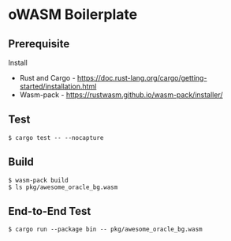 # oWASM Boilerplate

## Prerequisite

Install

- Rust and Cargo - https://doc.rust-lang.org/cargo/getting-started/installation.html
- Wasm-pack - https://rustwasm.github.io/wasm-pack/installer/

## Test

```
$ cargo test -- --nocapture
```

## Build

```
$ wasm-pack build
$ ls pkg/awesome_oracle_bg.wasm
```

## End-to-End Test

```
$ cargo run --package bin -- pkg/awesome_oracle_bg.wasm
```
